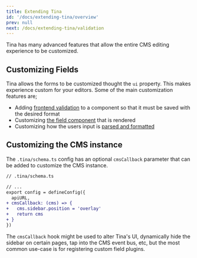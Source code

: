 ```yaml
---
title: Extending Tina
id: '/docs/extending-tina/overview'
prev: null
next: /docs/extending-tina/validation
---
```


Tina has many advanced features that allow the entire CMS editing experience to be customized.

## Customizing Fields

Tina allows the forms to be customized thought the `ui` property. This makes experience custom for your editors. Some of the main customization features are; 

- Adding [frontend validation](/docs/extending-tina/validation/) to a component so that it must be saved with the desired format
- Customizing [the field component](/docs/extending-tina/custom-field-components/) that is rendered
- Customizing how the users input is [parsed and formatted](/docs/extending-tina/format-and-parse/)


## Customizing the CMS instance

The `.tina/schema.ts` config has an optional `cmsCallback` parameter that can be added to customize the CMS instance.

```diff
// .tina/schema.ts

// ...
export config = defineConfig({
  apiURL,
+ cmsCallback: (cms) => {
+   cms.sidebar.position = 'overlay'
+   return cms
+ }
})
```

The `cmsCallback` hook might be used to alter Tina's UI, dynamically hide the sidebar on certain pages, tap into the CMS event bus, etc, but the most common use-case is for registering custom field plugins.

